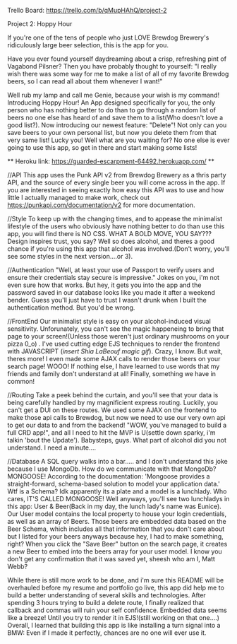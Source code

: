 Trello Board: https://trello.com/b/qMupHAhQ/project-2

Project 2: Hoppy Hour

If you're one of the tens of people who just LOVE Brewdog Brewery's ridiculously large beer selection, this is the app for you. 

Have you ever found yourself daydreaming about a crisp, refreshing pint of Vagabond Pilsner? Then you have probably thought to yourself: "I really wish there was some way for me to make a list of all of my favorite Brewdog beers, so I can read all about them whenever I want!"

Well rub my lamp and call me Genie, because your wish is my command! Introducing Hoppy Hour! An App designed specifically for you, the only person who has nothing better to do than to go through a random list of beers no one else has heard of and save them to a list(Who doesn't love a good list?). Now introducing our newest feature: "Delete"! Not only can you save beers to your own personal list, but now you delete them from that very same list! Lucky you! Well what are you waiting for? No one else is ever going to use this app, so get in there and start making some lists!

** Heroku link: https://guarded-escarpment-64492.herokuapp.com/ **


//API
This app uses the Punk API v2 from Brewdog Brewery as a thris party API, and the source of every single beer you will come across in the app. If you are interested in seeing exactly how easy this API was to use and how little I actually managed to make work, check out https://punkapi.com/documentation/v2 for more documentation. 

//Style
To keep up with the changing times, and to appease the minimalist lifestyle of the users who obviously have nothing better to do than use this app, you will find there is NO CSS. WHAT A BOLD MOVE, YOU SAY??? Design inspires trust, you say? Well so does alcohol, and theres a good chance if you're using this app that alcohol was involved.(Don't worry, you'll see some styles in the next version....or 3). 

//Authentication
"Well, at least your use of Passport to verify users and ensure their credentials stay secure is impressive." Jokes on you, i'm not even sure how that works. But hey, it gets you into the app and the password saved in our database looks like you made it after a weekend bender. Guess you'll just have to trust I wasn't drunk when I built the authentication method. But you'd be wrong. 

//FrontEnd
Our minimalist style is easy on your alcohol-induced visual sensitivity. Unforunately, you can't see the magic happeneing to bring that page to your screen!(Unless those weren't just ordinary mushrooms on your pizza 0_o) . I've used cutting edge EJS techniques to render the frontend with JAVASCRIPT (*insert Shia LaBeouf magic gif*). Crazy, I know. But wait, theres more! I even made some AJAX calls to render those beers on your search page! WOOO! If nothing else, I have learned to use words that my friends and family don't understand at all! Finally, something we have in common! 

//Routing
Take a peek behind the curtain, and you'll see that your data is being carefully handled by my magnificient express routing. Luckily, you can't get a DUI on these routes. We used some AJAX on the frontend to make those api calls to Brewdog, but now we need to use our very own api to get our data to and from the backend! "WOW, you've managed to build a full CRD app!", and all I need to hit the MVP is U(settle down sparky, i'm talkin 'bout the Update'). Babysteps, guys. What part of alcohol did you not understand. I need a minute....

//Database
A SQL query walks into a bar..... and I don't understand this joke because I use MongoDb. How do we communicate with that MongoDb? MONGOOSE! According to the documentation: 'Mongoose provides a straight-forward, schema-based solution to model your application data.' Wtf is a Schema? Idk apparently its a plate and a model is a lunchlady. Who cares, IT'S CALLED MONGOOSE! Well anyways, you'll see two lunchladys in this app: User & Beer(Back in my day, the lunch lady's name was Eunice). Our User model contains the local property to house your login credentials, as well as an array of Beers. Those beers are embedded data based on the Beer Schema, which includes all that information that you don't care about but I listed for your beers anyways because hey, I had to make something, right? When you click the "Save Beer" button on the search page, it creates a new Beer to embed into the beers array for your user model. I know you don't get any confirmation that it was saved yet, sheesh who am I, Matt Webb? 

While there is still more work to be done, and i'm sure this README will be overhauled before my resume and portfolio go live, this app did help me to build a better understanding of several skills and technologies. After spending 3 hours trying to build a delete route, I finally realized that callback and commas will ruin your self confidence. Embedded data seems like a breeze! Until you try to render it in EJS!(still working on that one....)  Overall, I learned that building this app is like installing a turn signal into a BMW: Even if I made it perfectly, chances are no one will ever use it.




